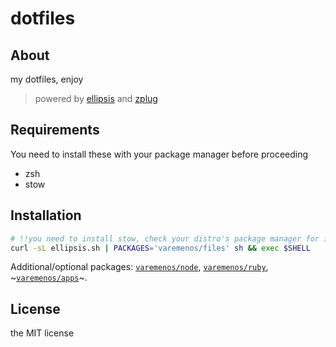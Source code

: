 # dotfiles

## About

my dotfiles, enjoy

> powered by [ellipsis](https://github.com/ellipsis/ellipsis) and [zplug](https://github.com/zplug/zplug)

## Requirements

You need to install these with your package manager before proceeding

* zsh
* stow

## Installation

```bash
# !!you need to install stow, check your distro's package manager for instructions
curl -sL ellipsis.sh | PACKAGES='varemenos/files' sh && exec $SHELL
```

Additional/optional packages: [`varemenos/node`](https://github.com/varemenos/dot-node), [`varemenos/ruby`](https://github.com/varemenos/dot-ruby), ~[`varemenos/apps`](https://github.com/varemenos/dot-apps)~.

## License

the MIT license
